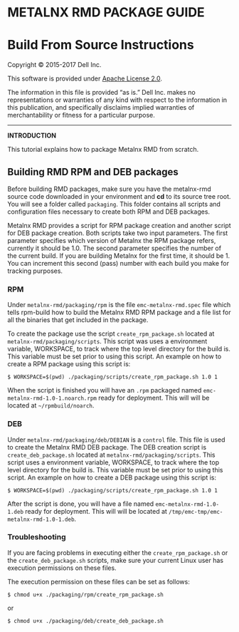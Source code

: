 METALNX RMD PACKAGE GUIDE
=========================

Build From Source Instructions
==============================

Copyright © 2015-2017 Dell Inc.

This software is provided under [Apache License 2.0](http://www.apache.org/licenses/LICENSE-2.0).

The information in this file is provided “as is.” Dell Inc. makes no representations or warranties of any kind with respect to the information in this publication, and specifically disclaims implied warranties of merchantability or fitness for a particular purpose. 

-------------------------------- 

__INTRODUCTION__

<a name="Introduction"></a>

This tutorial explains how to package Metalnx RMD from scratch.

## Building RMD RPM and DEB packages

Before building RMD packages, make sure you have the metalnx-rmd source code downloaded in your environment and **cd** to its source tree root. You will see a folder called `packaging`. This folder contains all scripts and configuration files necessary to create both RPM and DEB packages.

Metalnx RMD provides a script for RPM package creation and another script for DEB package creation. Both scripts take two input parameters. The first parameter specifies which version of Metalnx the RPM package refers, currently it should be 1.0. The second parameter specifies the number of the current build. If you are building Metalnx for the first time, it should be 1.  You can increment this second (pass) number with each build you make for tracking purposes.

### RPM

Under `metalnx-rmd/packaging/rpm` is the file `emc-metalnx-rmd.spec` file which tells rpm-build how to build the Metalnx RMD RPM package and a file list for all the binaries that get included in the package. 

To create the package use the script `create_rpm_package.sh` located at `metalnx-rmd/packaging/scripts`. This script was uses a environment variable, WORKSPACE, to track where the top level directory for the build is.  This variable must be set prior to using this script.  An example on how to create a RPM package using this script is:

    $ WORKSPACE=$(pwd) ./packaging/scripts/create_rpm_package.sh 1.0 1

When the script is finished you will have an `.rpm` packaged named `emc-metalnx-rmd-1.0-1.noarch.rpm`  ready for deployment.  This will will be located at `~/rpmbuild/noarch`. 

### DEB

Under `metalnx-rmd/packaging/deb/DEBIAN` is a `control` file. This file is used to create the Metalnx RMD DEB package. The DEB creation script is `create_deb_package.sh` located at `metalnx-rmd/packaging/scripts`. This script uses a environment variable, WORKSPACE, to track where the top level directory for the build is.  This variable must be set prior to using this script.  An example on how to create a DEB package using this script is:

    $ WORKSPACE=$(pwd) ./packaging/scripts/create_rpm_package.sh 1.0 1

After the script is done, you will have a file named `emc-metalnx-rmd-1.0-1.deb`  ready for deployment.  This will will be located at `/tmp/emc-tmp/emc-metalnx-rmd-1.0-1.deb`. 

### Troubleshooting

If you are facing problems in executing either the `create_rpm_package.sh` or the `create_deb_package.sh` scripts, make sure your current Linux user has execution permissions on these files.

The execution permission on these files can be set as follows:

    $ chmod u+x ./packaging/rpm/create_rpm_package.sh

or

    $ chmod u+x ./packaging/deb/create_deb_package.sh
	
